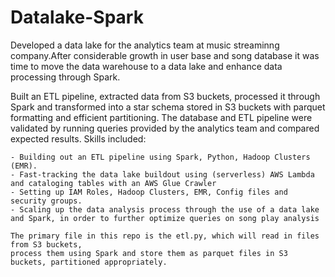 # Datalake-Spark
  
  Developed a data lake for the analytics team at music streaminng company.After considerable growth in user base and song database it was time to 
  move the data warehouse to a data lake and enhance data processing through Spark.
  
  Built an ETL pipeline, extracted data from S3 buckets, processed it through Spark and transformed into a star schema stored in S3 buckets 
  with parquet formatting and efficient partitioning. The database and ETL pipeline were validated by running queries provided by the analytics team 
  and compared expected results. Skills included:

    - Building out an ETL pipeline using Spark, Python, Hadoop Clusters (EMR).
    - Fast-tracking the data lake buildout using (serverless) AWS Lambda and cataloging tables with an AWS Glue Crawler
    - Setting up IAM Roles, Hadoop Clusters, EMR, Config files and security groups.
    - Scaling up the data analysis process through the use of a data lake and Spark, in order to further optimize queries on song play analysis
    
    The primary file in this repo is the etl.py, which will read in files from S3 buckets,
    process them using Spark and store them as parquet files in S3 buckets, partitioned appropriately.
